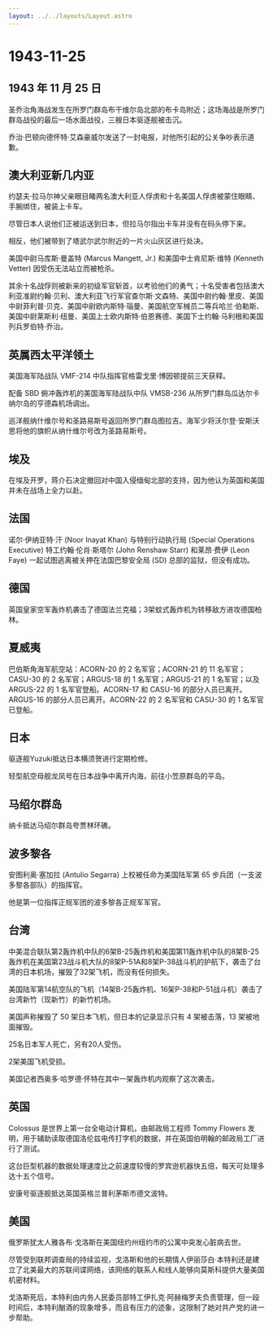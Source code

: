 ```yaml
---
layout: ../../layouts/Layout.astro
---
```


# 1943-11-25

## 1943 年 11 月 25 日

圣乔治角海战发生在所罗门群岛布干维尔岛北部的布卡岛附近；这场海战是所罗门群岛战役的最后一场水面战役，三艘日本驱逐舰被击沉。

乔治·巴顿向德怀特·艾森豪威尔发送了一封电报，对他所引起的公关争吵表示道歉。

## 澳大利亚新几内亚

约瑟夫·拉马尔神父亲眼目睹两名澳大利亚人俘虏和十名美国人俘虏被蒙住眼睛、手腕绑住，被装上卡车。

尽管日本人说他们正被运送到日本，但拉马尔指出卡车并没有在码头停下来。

相反，他们被带到了塔武尔武尔附近的一片火山灰区进行处决。

美国中尉马库斯·曼盖特 (Marcus Mangett, Jr.) 和美国中士肯尼斯·维特
(Kenneth Vetter) 因受伤无法站立而被枪杀。

其余十名战俘则被新来的初级军官斩首，以考验他们的勇气；十名受害者包括澳大利亚准尉约翰·贝利、澳大利亚飞行军官查尔斯·文森特、美国中尉约翰·里皮、美国中尉菲利普·贝克、美国中尉欧内斯特·瑙曼、美国航空军械员二等兵哈兰·伯勒斯、美国中尉莱斯利·纽曼、美国上士欧内斯特·伯恩赛德、美国下士约翰·马利根和美国列兵罗伯特·乔治。

## 英属西太平洋领土

美国海军陆战队 VMF-214 中队指挥官格雷戈里·博因顿提前三天获释。

配备 SBD 俯冲轰炸机的美国海军陆战队中队 VMSB-236
从所罗门群岛瓜达尔卡纳尔岛的亨德森机场调出。

巡洋舰纳什维尔号和圣路易斯号返回所罗门群岛图拉吉。海军少将沃尔登·安斯沃思将他的旗帜从纳什维尔号改为圣路易斯号。

## 埃及

在埃及开罗，蒋介石决定撤回对中国入侵缅甸北部的支持，因为他认为英国和美国并未在战场上全力以赴。

## 法国

诺尔·伊纳亚特·汗 (Noor Inayat Khan) 与特别行动执行局 (Special Operations
Executive) 特工约翰·伦肖·斯塔尔 (John Renshaw Starr) 和莱昂·费伊 (Leon
Faye) 一起试图逃离被关押在法国巴黎安全局 (SD) 总部的监狱，但没有成功。

## 德国

英国皇家空军轰炸机袭击了德国法兰克福；3架蚊式轰炸机为转移敌方进攻德国柏林。

## 夏威夷

巴伯斯角海军航空站：ACORN-20 的 2 名军官；ACORN-21 的 11 名军官；CASU-30
的 2 名军官；ARGUS-18 的 1 名军官；ARGUS-21 的 1 名军官；以及 ARGUS-22
的 1 名军官登船。ACORN-17 和 CASU-16 的部分人员已离开。ARGUS-16
的部分人员已离开。ACORN-22 的 2 名军官和 CASU-30 的 1 名军官已登船。

## 日本

驱逐舰Yuzuki抵达日本横须贺进行定期检修。

轻型航空母舰龙凤号在日本战争中离开内海，前往小笠原群岛的平岛。

## 马绍尔群岛

纳卡抵达马绍尔群岛夸贾林环礁。

## 波多黎各

安图利奥·塞加拉 (Antulio Segarra) 上校被任命为美国陆军第 65
步兵团（一支波多黎各部队）的指挥官。

他是第一位指挥正规军团的波多黎各正规军军官。

## 台湾

中美混合联队第2轰炸机中队的6架B-25轰炸机和美国第11轰炸机中队的8架B-25轰炸机在美国第23战斗机大队的8架P-51A和8架P-38战斗机的护航下，袭击了台湾的日本机场，摧毁了32架飞机，而没有任何损失。

美国陆军第14航空队的飞机（14架B-25轰炸机、16架P-38和P-51战斗机）袭击了台湾新竹（现新竹）的新竹机场。

美国声称摧毁了 50 架日本飞机，但日本的记录显示只有 4 架被击落，13
架被地面摧毁。

25名日本军人死亡，另有20人受伤。

2架美国飞机受损。

美国记者西奥多·哈罗德·怀特在其中一架轰炸机内观察了这次袭击。

## 英国

Colossus 是世界上第一台全电动计算机，由邮政局工程师 Tommy Flowers
发明，用于辅助读取德国洛伦兹电传打字机的数据，并在英国伯明翰的邮政局工厂进行了测试。

这台巨型机器的数据处理速度比之前速度较慢的罗宾逊机器快五倍，每天可处理多达十五个信号。

安康号驱逐舰抵达英国英格兰普利茅斯市德文波特。

## 美国

俄罗斯犹太人雅各布·戈洛斯在美国纽约州纽约市的公寓中突发心脏病去世。

尽管受到联邦调查局的持续监视，戈洛斯和他的长期情人伊丽莎白·本特利还是建立了北美最大的苏联间谍网络，该网络的联系人和线人能够向莫斯科提供大量美国机密材料。

戈洛斯死后，本特利由内务人民委员部特工伊扎克·阿赫梅罗夫负责管理，但一段时间后，本特利酗酒的现象增多，而且有压力的迹象，这限制了她对共产党的进一步帮助。